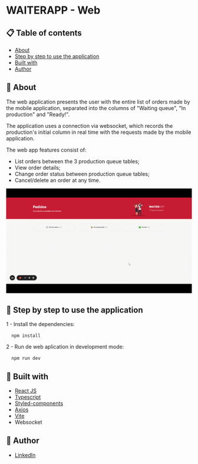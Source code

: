 # WAITERAPP - Web

## 📋 Table of contents

- [About](#about)
- [Step by step to use the application](#step-by-step-to-use-the-application)
- [Built with](#built-with)
- [Author](#author)

## 📃 About

The web application presents the user with the entire list of orders made by the mobile application, separated into the columns of "Waiting queue", "In production" and "Ready!".

The application uses a connection via websocket, which records the production's initial column in real time with the requests made by the mobile application.

The web app features consist of:

- List orders between the 3 production queue tables;
- View order details;
- Change order status between production queue tables;
- Cancel/delete an order at any time.

![](./public/demo.gif)

## 🚀 Step by step to use the application

1 - Install the dependencies:

```
  npm install
```

2 - Run de web aplication in development mode:

```
  npm run dev
```

## 🔧 Built with

- [React JS](https://pt-br.reactjs.org/)
- [Typescript](https://www.typescriptlang.org/)
- [Styled-components](https://styled-components.com/)
- [Axios](https://axios-http.com/ptbr/)
- [Vite](https://vitejs.dev/)
- Websocket

## 🤵 Author

- [LinkedIn](https://www.linkedin.com/in/kevenpacheco/)
